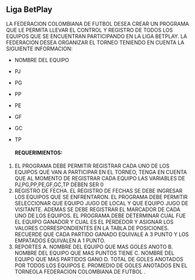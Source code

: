 ## **Liga BetPlay**



LA FEDERACION COLOMBIANA DE FUTBOL DESEA CREAR UN PROGRAMA QUE LE PERMITA
LLEVAR EL CONTROL Y REGISTRO DE TODOS LOS EQUIPOS QUE SE ENCUENTRAN
PARTICIPANDO EN LA LIGA BETPLAY. LA FEDERACION DESEA ORGANIZAR EL TORNEO
TENIENDO EN CUENTA LA SIGUIENTE INFORMACION:

- NOMBRE DEL EQUIPO

- PJ

- PG

- PP

- PE

- GF

- GC

- TP

  

  #### REQUERIMIENTOS:
1. EL PROGRAMA DEBE PERMITIR REGISTRAR CADA UNO DE LOS EQUIPOS QUE VAN A
PARTICIPAR EN EL TORNEO, TENGA EN CUENTA QUE AL MOMENTO DE REGISTRAR CADA
EQUIPO LAS VARIABLES DE PJ,PG,PP,PE,GF,GC,TP DEBEN SER 0
2. REGISTRO DE FECHA. EL REGISTRO DE FECHAS SE DEBE INGRESAR LOS EQUIPOS
QUE SE ENFRENTARON. EL PROGRAMA DEBE PERMITIR SELECCIONAR QUE EQUIPO JUGO DE
LOCAL Y QUE EQUIPO JUGO DE VISITANTE. ADEMAS SE DEBE REGISTRAR EL MARCADOR DE
CADA UNO DE LOS EQUIPOS. EL PROGRAMA DEBE DETERMINAR CUAL FUE EL EQUIPO
GANADOR Y CUAL ES EL PERDEDOR Y ASIGNAR LOS VALORES CORRESPONDIENTES EN LA
TABLA DE POSICIONES. RECUERDE QUE CADA PARTIDO GANADO EQUIVALE A 3 PUNTO
Y LOS EMPATADOS EQUIVALEN A 1 PUNTO.
3. REPORTES
A. NOMBRE DEL EQUIPO QUE MAS GOLES ANOTO
B. NOMBRE DEL EQUIPO QUE MAS PUNTOS TIENE
C. NOMBRE DEL EQUIPO QUE MAS PARTIDOS GANO
D. TOTAL DE GOLES ANOTADOS POR TODOS LOS EQUIPOS
E. PROMEDIO DE GOLES ANOTADOS EN EL TORNEOLA FEDERACION COLOMBIANA DE FUTBOL .